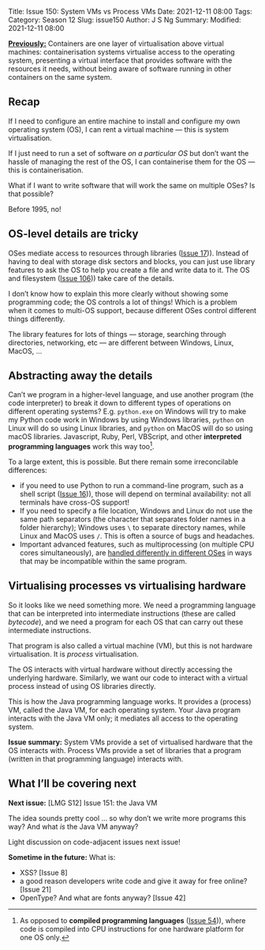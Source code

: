 Title: Issue 150: System VMs vs Process VMs
Date: 2021-12-11 08:00
Tags: 
Category: Season 12
Slug: issue150
Author: J S Ng
Summary: 
Modified: 2021-12-11 08:00

[**Previously:**](https://buttondown.email/laymansguide/archive/) Containers are one layer of virtualisation above virtual machines: containerisation systems virtualise access to the operating system, presenting a virtual interface that provides software with the resources it needs, without being aware of software running in other containers on the same system.

## Recap

If I need to configure an entire machine to install and configure my own operating system (OS), I can rent a virtual machine — this is system virtualisation.

If I just need to run a set of software *on a particular OS* but don’t want the hassle of managing the rest of the OS, I can containerise them for the OS — this is containerisation.

What if I want to write software that will work the same on multiple OSes? Is that possible?

Before 1995, no!

## OS-level details are tricky

OSes mediate access to resources through libraries ([Issue 17]({filename}/season02/issue017/issue017.md))). Instead of having to deal with storage disk sectors and blocks, you can just use library features to ask the OS to help you create a file and write data to it. The OS and filesystem ([Issue 106]({filename}/season09/issue106/issue106.md))) take care of the details.

I don’t know how to explain this more clearly without showing some programming code; the OS controls a lot of things! Which is a problem when it comes to multi-OS support, because different OSes control different things differently.

The library features for lots of things — storage, searching through directories, networking, etc — are different between Windows, Linux, MacOS, ...

## Abstracting away the details

Can’t we program in a higher-level language, and use another program (the code interpreter) to break it down to different types of operations on different operating systems? E.g. `python.exe` on Windows will try to make my Python code work in Windows by using Windows libraries, `python` on Linux will do so using Linux libraries, and `python` on MacOS will do so using macOS libraries. Javascript, Ruby, Perl, VBScript, and other **interpreted programming languages** work this way too[^1].

[^1]: As opposed to **compiled programming languages** ([Issue 54]({filename}/season05/issue054/issue054.md))), where code is compiled into CPU instructions for one hardware platform for one OS only.

To a large extent, this is possible. But there remain some irreconcilable differences:

- if you need to use Python to run a command-line program, such as a shell script ([Issue 16]({filename}/season02/issue016/issue016.md))), those will depend on terminal availability: not all terminals have cross-OS support!
- If you need to specify a file location, Windows and Linux do not use the same path separators (the character that separates folder names in a folder hierarchy); Windows uses `\` to separate directory names, while Linux and MacOS uses `/`. This is often a source of bugs and headaches.
- Important advanced features, such as multiprocessing (on multiple CPU cores simultaneously), are [handled differently in different OSes](https://rhodesmill.org/brandon/2010/python-multiprocessing-linux-windows/) in ways that may be incompatible within the same program.

## Virtualising processes vs virtualising hardware

So it looks like we need something more. We need a programming language that can be interpreted into intermediate instructions (these are called *bytecode*), and we need a program for each OS that can carry out these intermediate instructions.

That program is also called a virtual machine (VM), but this is not hardware virtualisation. It is *process* virtualisation.

The OS interacts with virtual hardware without directly accessing the underlying hardware. Similarly, we want our code to interact with a virtual process instead of using OS libraries directly.

This is how the Java programming language works. It provides a (process) VM, called the Java VM, for each operating system. Your Java program interacts with the Java VM only; it mediates all access to the operating system.

**Issue summary:** System VMs provide a set of virtualised hardware that the OS interacts with. Process VMs provide a set of libraries that a program (written in that programming language) interacts with.

## What I’ll be covering next

**Next issue:** [LMG S12] Issue 151: the Java VM

The idea sounds pretty cool ... so why don’t we write more programs this way? And what *is* the Java VM anyway?

Light discussion on code-adjacent issues next issue!

**Sometime in the future:** What is:

- XSS? [Issue 8]
- a good reason developers write code and give it away for free online? [Issue 21]
- OpenType? And what are fonts anyway? [Issue 42]
